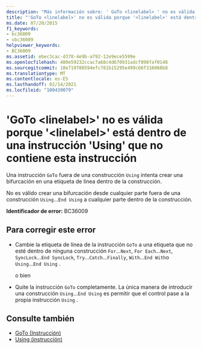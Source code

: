 ```yaml
---
description: "Más información sobre: ' GoTo <linelabel> ' no es válida porque ' <linelabel> ' está dentro de una instrucción ' Using ' que no contiene esta instrucción"
title: "'GoTo <linelabel>' no es válida porque '<linelabel>' está dentro de una instrucción 'Using' que no contiene esta instrucción"
ms.date: 07/20/2015
f1_keywords:
- bc36009
- vbc36009
helpviewer_keywords:
- BC36009
ms.assetid: ebec3cac-d378-4e9b-a792-12e9ece5599e
ms.openlocfilehash: 480e59232ccac7a68c4d670931adcf898faf0148
ms.sourcegitcommit: 10e719780594efc781b15295e499c66f316068b8
ms.translationtype: MT
ms.contentlocale: es-ES
ms.lasthandoff: 02/14/2021
ms.locfileid: "100439079"
---
```

# <a name="goto-linelabel-is-not-valid-because-linelabel-is-inside-a-using-statement-that-does-not-contain-this-statement"></a>'GoTo \<linelabel>' no es válida porque '\<linelabel>' está dentro de una instrucción 'Using' que no contiene esta instrucción

Una instrucción `GoTo` fuera de una construcción `Using` intenta crear una bifurcación en una etiqueta de línea dentro de la construcción.  
  
 No es válido crear una bifurcación desde cualquier parte fuera de una construcción `Using`...`End Using` a cualquier parte dentro de la construcción.  
  
 **Identificador de error:** BC36009  
  
## <a name="to-correct-this-error"></a>Para corregir este error  
  
- Cambie la etiqueta de línea de la instrucción `GoTo` a una etiqueta que no esté dentro de ninguna construcción `For`...`Next`, `For Each`...`Next`, `SyncLock`...`End SyncLock`, `Try`...`Catch`...`Finally`, `With`...`End With`o `Using`...`End Using` .  
  
     o bien  
  
- Quite la instrucción `GoTo` completamente. La única manera de introducir una construcción `Using`...`End Using` es permitir que el control pase a la propia instrucción `Using` .  
  
## <a name="see-also"></a>Consulte también

- [GoTo (Instrucción)](../language-reference/statements/goto-statement.md)
- [Using (instrucción)](../language-reference/statements/using-statement.md)
